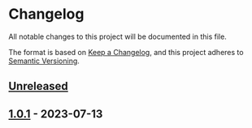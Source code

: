 # Changelog

All notable changes to this project will be documented in this file.

The format is based on [Keep a Changelog](https://keepachangelog.com/en/1.1.0/), and this project adheres
to [Semantic Versioning](https://semver.org/spec/v2.0.0.html).

## [Unreleased]

[Unreleased]: https://github.com/clemasso/nbbSTSestimate/compare/v1.0.1...HEAD

## [1.0.1] - 2023-07-13

[1.0.1]: https://github.com/clemasso/nbbSTSestimate/releases/tag/v1.0.1
